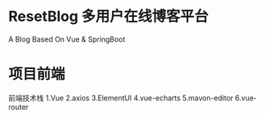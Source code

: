 # ResetBlog 多用户在线博客平台
A Blog Based On Vue &amp; SpringBoot

# 项目前端  
前端技术栈
1.Vue
2.axios
3.ElementUI
4.vue-echarts
5.mavon-editor
6.vue-router
